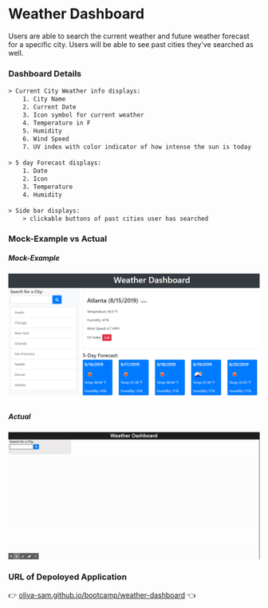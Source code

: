 # Weather Dashboard
Users are able to search the current weather and future weather forecast for a specific city. 
Users will be able to see past cities they've searched as well. 

### Dashboard Details
```
> Current City Weather info displays:
    1. City Name
    2. Current Date
    3. Icon symbol for current weather
    4. Temperature in F
    5. Humidity
    6. Wind Speed
    7. UV index with color indicator of how intense the sun is today

> 5 day Forecast displays:
    1. Date
    2. Icon
    3. Temperature
    4. Humidity

> Side bar displays:
    > clickable buttons of past cities user has searched
```

### Mock-Example vs Actual

##### Mock-Example
![example-pic](./Assets/06-server-side-apis-homework-demo.png)

##### Actual
![actual-gif](./Assets/weather-dashboard-actual.gif)

### URL of Depoloyed Application

:point_right:  [oliva-sam.github.io/bootcamp/weather-dashboard](https://oliva-sam.github.io/06-Weather-Dashboard/) :point_left:
